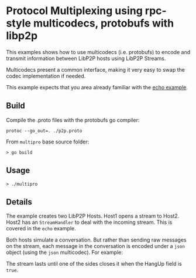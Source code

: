 # Protocol Multiplexing using rpc-style multicodecs, protobufs with libp2p

This examples shows how to use multicodecs (i.e. protobufs) to encode and transmit information between LibP2P hosts using LibP2P Streams.

Multicodecs present a common interface, making it very easy to swap the codec implementation if needed.

This example expects that you area already familiar with the [echo example](https://github.com/libp2p/go-libp2p/tree/master/examples/echo).

## Build

Compile the .proto files with the protobufs go compiler:

```
protoc --go_out=. ./p2p.proto
```


From `multipro` base source folder:

```
> go build
```


## Usage

```
> ./multipro

```

## Details

The example creates two LibP2P Hosts. Host1 opens a stream to Host2. Host2 has an `StreamHandler` to deal with the incoming stream. This is covered in the `echo` example.

Both hosts simulate a conversation. But rather than sending raw messages on the stream, each message in the conversation is encoded under a `json` object (using the `json` multicodec). For example:

The stream lasts until one of the sides closes it when the HangUp field is `true`.
